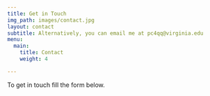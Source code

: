 ```yaml
---
title: Get in Touch
img_path: images/contact.jpg
layout: contact
subtitle: Alternatively, you can email me at pc4qq@virginia.edu
menu:
  main:
    title: Contact
    weight: 4

---
```

To get in touch fill the form below.